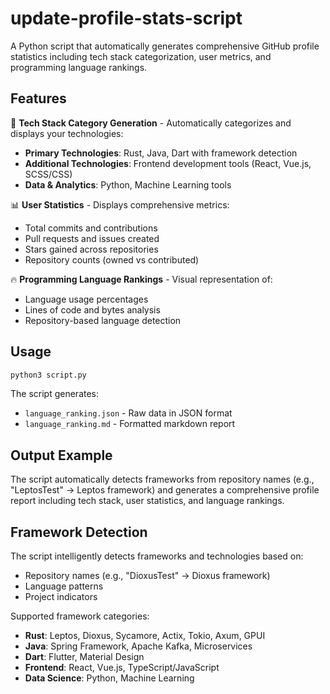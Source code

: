 # update-profile-stats-script

A Python script that automatically generates comprehensive GitHub profile statistics including tech stack categorization, user metrics, and programming language rankings.

## Features

🚀 **Tech Stack Category Generation** - Automatically categorizes and displays your technologies:
- **Primary Technologies**: Rust, Java, Dart with framework detection
- **Additional Technologies**: Frontend development tools (React, Vue.js, SCSS/CSS)
- **Data & Analytics**: Python, Machine Learning tools

📊 **User Statistics** - Displays comprehensive metrics:
- Total commits and contributions
- Pull requests and issues created  
- Stars gained across repositories
- Repository counts (owned vs contributed)

🔥 **Programming Language Rankings** - Visual representation of:
- Language usage percentages
- Lines of code and bytes analysis
- Repository-based language detection

## Usage

```bash
python3 script.py
```

The script generates:
- `language_ranking.json` - Raw data in JSON format
- `language_ranking.md` - Formatted markdown report

## Output Example

The script automatically detects frameworks from repository names (e.g., "LeptosTest" → Leptos framework) and generates a comprehensive profile report including tech stack, user statistics, and language rankings.

## Framework Detection

The script intelligently detects frameworks and technologies based on:
- Repository names (e.g., "DioxusTest" → Dioxus framework)
- Language patterns
- Project indicators

Supported framework categories:
- **Rust**: Leptos, Dioxus, Sycamore, Actix, Tokio, Axum, GPUI
- **Java**: Spring Framework, Apache Kafka, Microservices
- **Dart**: Flutter, Material Design
- **Frontend**: React, Vue.js, TypeScript/JavaScript
- **Data Science**: Python, Machine Learning